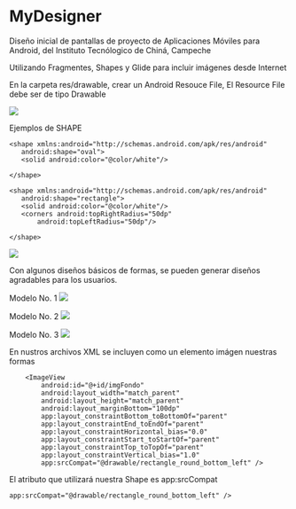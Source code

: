 # MyDesigner

Diseño inicial de pantallas de proyecto de Aplicaciones Móviles para Android, del Instituto Tecnólogico de Chiná, Campeche

Utilizando Fragmentes, Shapes y Glide para incluir imágenes desde Internet 


En la carpeta res/drawable, crear un Android Resouce File, El Resource File debe ser de tipo Drawable

![](https://github.com/caamaledgar/documentationPtojects/blob/main/MyDesigner/myshape.png)


Ejemplos de SHAPE

 ````
<shape xmlns:android="http://schemas.android.com/apk/res/android"
    android:shape="oval">
    <solid android:color="@color/white"/>

</shape>
 ````

 ````
<shape xmlns:android="http://schemas.android.com/apk/res/android"
    android:shape="rectangle">
    <solid android:color="@color/white"/>
    <corners android:topRightRadius="50dp"
        android:topLeftRadius="50dp"/>

</shape>
````

![](https://github.com/caamaledgar/documentationPtojects/blob/main/MyDesigner/rectangle_round.png)

Con algunos diseños básicos de formas, se  pueden generar diseños agradables para los usuarios.

Modelo No. 1
![](https://github.com/caamaledgar/documentationPtojects/blob/main/MyDesigner/Inicio1.png)

Modelo No. 2
![](https://github.com/caamaledgar/documentationPtojects/blob/main/MyDesigner/inicio2.png)

Modelo No. 3
![](https://github.com/caamaledgar/documentationPtojects/blob/main/MyDesigner/inicio3.png)

En nustros archivos XML se incluyen como un elemento imágen nuestras formas

````
    <ImageView
        android:id="@+id/imgFondo"
        android:layout_width="match_parent"
        android:layout_height="match_parent"
        android:layout_marginBottom="100dp"
        app:layout_constraintBottom_toBottomOf="parent"
        app:layout_constraintEnd_toEndOf="parent"
        app:layout_constraintHorizontal_bias="0.0"
        app:layout_constraintStart_toStartOf="parent"
        app:layout_constraintTop_toTopOf="parent"
        app:layout_constraintVertical_bias="1.0"
        app:srcCompat="@drawable/rectangle_round_bottom_left" />
````

El atributo que utilizará nuestra Shape es app:srcCompat

````
app:srcCompat="@drawable/rectangle_round_bottom_left" />
````









